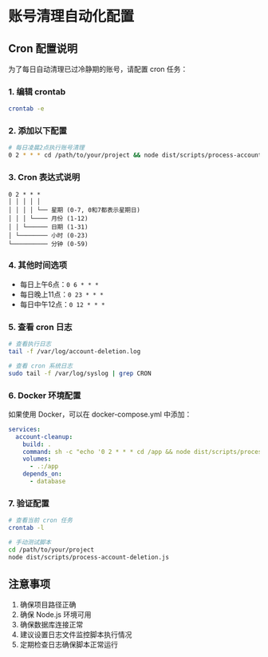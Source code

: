 # 账号清理自动化配置

## Cron 配置说明

为了每日自动清理已过冷静期的账号，请配置 cron 任务：

### 1. 编辑 crontab
```bash
crontab -e
```

### 2. 添加以下配置
```bash
# 每日凌晨2点执行账号清理
0 2 * * * cd /path/to/your/project && node dist/scripts/process-account-deletion.js >> /var/log/account-deletion.log 2>&1
```

### 3. Cron 表达式说明
```
0 2 * * *
│ │ │ │ │
│ │ │ │ └── 星期 (0-7, 0和7都表示星期日)
│ │ │ └──── 月份 (1-12)
│ │ └────── 日期 (1-31)
│ └──────── 小时 (0-23)
└────────── 分钟 (0-59)
```

### 4. 其他时间选项
- 每日上午6点：`0 6 * * *`
- 每日晚上11点：`0 23 * * *`
- 每日中午12点：`0 12 * * *`

### 5. 查看 cron 日志
```bash
# 查看执行日志
tail -f /var/log/account-deletion.log

# 查看 cron 系统日志
sudo tail -f /var/log/syslog | grep CRON
```

### 6. Docker 环境配置
如果使用 Docker，可以在 docker-compose.yml 中添加：

```yaml
services:
  account-cleanup:
    build: .
    command: sh -c "echo '0 2 * * * cd /app && node dist/scripts/process-account-deletion.js' | crontab - && crond -f"
    volumes:
      - .:/app
    depends_on:
      - database
```

### 7. 验证配置
```bash
# 查看当前 cron 任务
crontab -l

# 手动测试脚本
cd /path/to/your/project
node dist/scripts/process-account-deletion.js
```

## 注意事项

1. 确保项目路径正确
2. 确保 Node.js 环境可用
3. 确保数据库连接正常
4. 建议设置日志文件监控脚本执行情况
5. 定期检查日志确保脚本正常运行